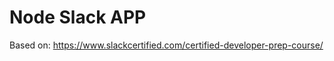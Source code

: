 Node Slack APP
==============

Based on:
https://www.slackcertified.com/certified-developer-prep-course/